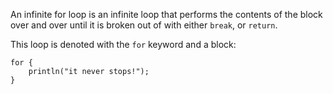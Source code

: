 An infinite for loop is an infinite loop that performs the contents of the
block over and over until it is broken out of with either `break`, or `return`.

This loop is denoted with the `for` keyword and a block:

    for {
        println("it never stops!");
    }